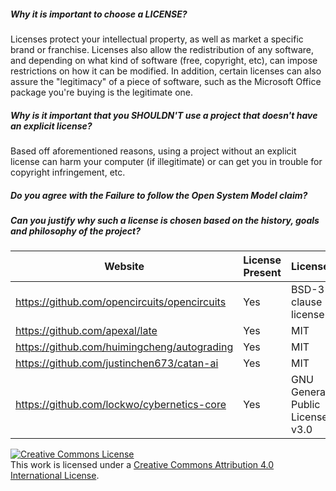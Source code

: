 ##### Why it is important to choose a LICENSE?

Licenses protect your intellectual property, as well as market a specific brand or franchise.  Licenses also allow the redistribution of any software, and depending on what kind of software (free, copyright, etc), can impose restrictions on how it can be modified.  In addition, certain licenses can also assure the "legitimacy" of a piece of software, such as the Microsoft Office package you're buying is the legitimate one.

##### Why is it important that you SHOULDN'T use a project that doesn't have an explicit license?

Based off aforementioned reasons, using a project without an explicit license can harm your computer (if illegitimate) or can get you in trouble for copyright infringement, etc.

##### Do you agree with the Failure to follow the Open System Model claim?

##### Can you justify why such a license is chosen based on the history, goals and philosophy of the project?



| Website                                      | License Present | License                         |
| -------------------------------------------- | --------------- |---------------------------------|
| https://github.com/opencircuits/opencircuits | Yes             | BSD-3 clause license            |
| https://github.com/apexal/late               | Yes             | MIT                             |
| https://github.com/huimingcheng/autograding  | Yes             | MIT                             |
| https://github.com/justinchen673/catan-ai    | Yes             | MIT                             |
| https://github.com/lockwo/cybernetics-core   | Yes             | GNU General Public License v3.0 |


<a rel="license" href="http://creativecommons.org/licenses/by/4.0/"><img alt="Creative Commons License" style="border-width:0" src="https://i.creativecommons.org/l/by/4.0/80x15.png" /></a><br />This work is licensed under a <a rel="license" href="http://creativecommons.org/licenses/by/4.0/">Creative Commons Attribution 4.0 International License</a>.
